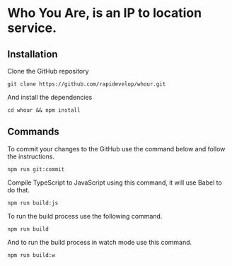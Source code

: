# Who You Are, is an IP to location service.

## Installation
Clone the GitHub repository
```
git clone https://github.com/rapidevelop/whour.git
```
And install the dependencies
```
cd whour && npm install
```

## Commands
To commit your changes to the GitHub use the command below and follow the instructions.
```
npm run git:commit
```
Compile TypeScript to JavaScript using this command, it will use Babel to do that.
```
npm run build:js
```
To run the build process use the following command.
```
npm run build
```
And to run the build process in watch mode use this command.
```
npm run build:w
```
